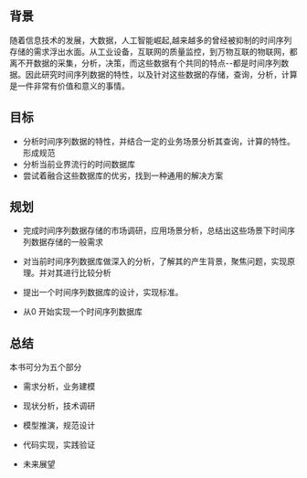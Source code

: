 ## 背景

随着信息技术的发展，大数据，人工智能崛起,越来越多的曾经被抑制的时间序列存储的需求浮出水面。从工业设备，互联网的质量监控，到万物互联的物联网，都离不开数据的采集，分析，决策，而这些数据有个共同的特点--都是时间序列数据。因此研究时间序列数据的特性，以及针对这些数据的存储，查询，分析，计算是一件非常有价值和意义的事情。

## 目标

- 分析时间序列数据的特性，并结合一定的业务场景分析其查询，计算的特性。形成规范
- 分析当前业界流行的时间数据库
- 尝试着融合这些数据库的优劣，找到一种通用的解决方案

## 规划

-  完成时间序列数据存储的市场调研，应用场景分析，总结出这些场景下时间序列数据存储的一般需求

-  对当前时间序列数据库做深入的分析，了解其的产生背景，聚焦问题，实现原理。并对其进行比较分析

-  提出一个时间序列数据库的设计，实现标准。

-  从0 开始实现一个时间序列数据库


## 总结

本书可分为五个部分

- 需求分析，业务建模

- 现状分析，技术调研

- 模型推演，规范设计

- 代码实现，实践验证

- 未来展望